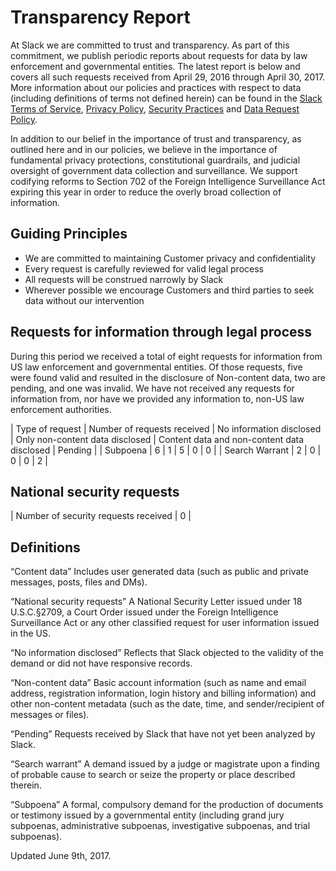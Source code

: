 # Transparency Report

At Slack we are committed to trust and transparency. As part of this commitment, we publish periodic reports about requests for data by law enforcement and governmental entities. The latest report is below and covers all such requests received from April 29, 2016 through April 30, 2017\. More information about our policies and practices with respect to data (including definitions of terms not defined herein) can be found in the [Slack Terms of Service](https://slack.com/terms-of-service), [Privacy Policy](https://slack.com/privacy-policy), [Security Practices](https://slack.com/security-practices) and [Data Request Policy](https://slack.com/user-data-request-policy).

In addition to our belief in the importance of trust and transparency, as outlined here and in our policies, we believe in the importance of fundamental privacy protections, constitutional guardrails, and judicial oversight of government data collection and surveillance. We support codifying reforms to Section 702 of the Foreign Intelligence Surveillance Act expiring this year in order to reduce the overly broad collection of information.

## Guiding Principles

*   We are committed to maintaining Customer privacy and confidentiality
*   Every request is carefully reviewed for valid legal process
*   All requests will be construed narrowly by Slack
*   Wherever possible we encourage Customers and third parties to seek data without our intervention

## Requests for information through legal process

During this period we received a total of eight requests for information from US law enforcement and governmental entities. Of those requests, five were found valid and resulted in the disclosure of Non-content data, two are pending, and one was invalid. We have not received any requests for information from, nor have we provided any information to, non-US law enforcement authorities.

| Type of request | Number of requests received | No information disclosed | Only non-content data disclosed | Content data and non-content data disclosed | Pending |
| Subpoena | 6 | 1 | 5 | 0 | 0 |
| Search Warrant | 2 | 0 | 0 | 0 | 2 |

## National security requests

| Number of security requests received | 0 |

## Definitions

“Content data” Includes user generated data (such as public and private messages, posts, files and DMs).

“National security requests” A National Security Letter issued under 18 U.S.C.§2709, a Court Order issued under the Foreign Intelligence Surveillance Act or any other classified request for user information issued in the US.

“No information disclosed” Reflects that Slack objected to the validity of the demand or did not have responsive records.

“Non-content data” Basic account information (such as name and email address, registration information, login history and billing information) and other non-content metadata (such as the date, time, and sender/recipient of messages or files).

“Pending” Requests received by Slack that have not yet been analyzed by Slack.

“Search warrant” A demand issued by a judge or magistrate upon a finding of probable cause to search or seize the property or place described therein.

“Subpoena” A formal, compulsory demand for the production of documents or testimony issued by a governmental entity (including grand jury subpoenas, administrative subpoenas, investigative subpoenas, and trial subpoenas).

Updated June 9th, 2017.